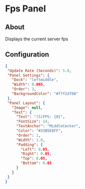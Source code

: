 # Fps Panel

## About
Displays the current server fps

## Configuration
 
 ```json
{
  "Update Rate (Seconds)": 5.0,
  "Panel Settings": {
    "Dock": "leftmiddle",
    "Width": 0.065,
    "Order": 3,
    "BackgroundColor": "#fff2df08"
  },
  "Panel Layout": {
    "Image": null,
    "Text": {
      "Text": "(S)FPS: {0}",
      "FontSize": 14,
      "TextAnchor": "MiddleCenter",
      "Color": "#33B5E6FF",
      "Order": 1,
      "Width": 1.0,
      "Padding": {
        "Left": 0.05,
        "Right": 0.05,
        "Top": 0.05,
        "Bottom": 0.05
      }
    }
  }
}
 ```